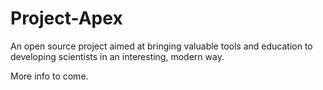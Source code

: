 Project-Apex
============
An open source project aimed at bringing valuable tools and education to developing scientists in an interesting, modern way.

More info to come. 
